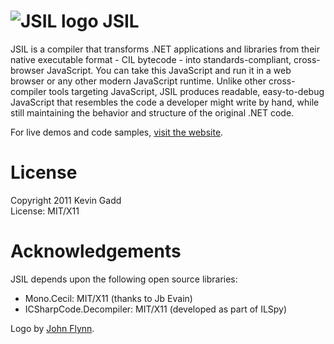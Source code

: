 ![JSIL logo](http://jsil.org/images/jsil_48px.png) JSIL
====

JSIL is a compiler that transforms .NET applications and libraries from their native executable format - CIL bytecode - into standards-compliant, cross-browser JavaScript. You can take this JavaScript and run it in a web browser or any other modern JavaScript runtime. Unlike other cross-compiler tools targeting JavaScript, JSIL produces readable, easy-to-debug JavaScript that resembles the code a developer might write by hand, while still maintaining the behavior and structure of the original .NET code.

For live demos and code samples, [visit the website](http://jsil.org).

License
=======

Copyright 2011 Kevin Gadd  
License: MIT/X11

Acknowledgements
========

JSIL depends upon the following open source libraries:

 * Mono.Cecil: MIT/X11 (thanks to Jb Evain)
 * ICSharpCode.Decompiler: MIT/X11 (developed as part of ILSpy)
 
 Logo by [John Flynn](http://www.bryneshrimp.com).